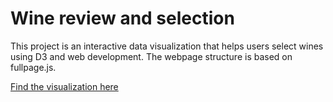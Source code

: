 
# Wine review and selection
This project is an interactive data visualization that helps users select wines using D3 and web development. 
The webpage structure is based on fullpage.js.

[Find the visualization here](https://xgao0412.github.io/)
